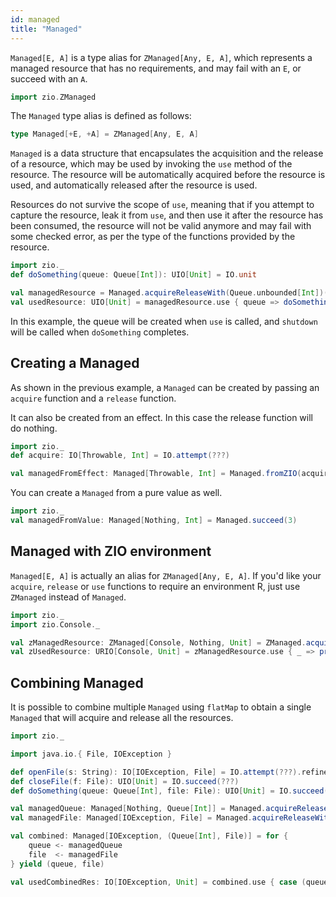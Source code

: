```yaml
---
id: managed
title: "Managed"
---
```


`Managed[E, A]` is a type alias for `ZManaged[Any, E, A]`, which represents a managed resource that has no requirements, and may fail with an `E`, or succeed with an `A`.

```scala mdoc:invisible
import zio.ZManaged
```

The `Managed` type alias is defined as follows:

```scala mdoc:silent:nest
type Managed[+E, +A] = ZManaged[Any, E, A]
```

`Managed` is a data structure that encapsulates the acquisition and the release of a resource, which may be used by invoking the `use` method of the resource. The resource will be automatically acquired before the resource is used, and automatically released after the resource is used.

Resources do not survive the scope of `use`, meaning that if you attempt to capture the resource, leak it from `use`, and then use it after the resource has been consumed, the resource will not be valid anymore and may fail with some checked error, as per the type of the functions provided by the resource.

```scala mdoc:silent
import zio._
def doSomething(queue: Queue[Int]): UIO[Unit] = IO.unit

val managedResource = Managed.acquireReleaseWith(Queue.unbounded[Int])(_.shutdown)
val usedResource: UIO[Unit] = managedResource.use { queue => doSomething(queue) }
```

In this example, the queue will be created when `use` is called, and `shutdown` will be called when `doSomething` completes.

## Creating a Managed

As shown in the previous example, a `Managed` can be created by passing an `acquire` function and a `release` function.

It can also be created from an effect. In this case the release function will do nothing.
```scala mdoc:silent
import zio._
def acquire: IO[Throwable, Int] = IO.attempt(???)

val managedFromEffect: Managed[Throwable, Int] = Managed.fromZIO(acquire)
```

You can create a `Managed` from a pure value as well.
```scala mdoc:silent
import zio._
val managedFromValue: Managed[Nothing, Int] = Managed.succeed(3)
```

## Managed with ZIO environment

`Managed[E, A]` is actually an alias for `ZManaged[Any, E, A]`. If you'd like your `acquire`, `release` or `use` functions to require an environment R, just use `ZManaged` instead of `Managed`.

```scala mdoc:silent
import zio._
import zio.Console._

val zManagedResource: ZManaged[Console, Nothing, Unit] = ZManaged.acquireReleaseWith(printLine("acquiring").orDie)(_ => printLine("releasing").orDie)
val zUsedResource: URIO[Console, Unit] = zManagedResource.use { _ => printLine("running").orDie }
```

## Combining Managed

It is possible to combine multiple `Managed` using `flatMap` to obtain a single `Managed` that will acquire and release all the resources.

```scala mdoc:silent
import zio._
```

```scala mdoc:invisible:nest
import java.io.{ File, IOException }

def openFile(s: String): IO[IOException, File] = IO.attempt(???).refineToOrDie[IOException]
def closeFile(f: File): UIO[Unit] = IO.succeed(???)
def doSomething(queue: Queue[Int], file: File): UIO[Unit] = IO.succeed(???)
```

```scala mdoc:silent
val managedQueue: Managed[Nothing, Queue[Int]] = Managed.acquireReleaseWith(Queue.unbounded[Int])(_.shutdown)
val managedFile: Managed[IOException, File] = Managed.acquireReleaseWith(openFile("data.json"))(closeFile)

val combined: Managed[IOException, (Queue[Int], File)] = for {
    queue <- managedQueue
    file  <- managedFile
} yield (queue, file)

val usedCombinedRes: IO[IOException, Unit] = combined.use { case (queue, file) => doSomething(queue, file) }

```
